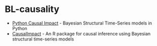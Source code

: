# BL-causality

- [Python Causal Impact](https://github.com/tcassou/causal_impact) - Bayesian Structural Time-Series models in Python
- [CausalImpact](https://github.com/google/CausalImpact) - An R package for causal inference using Bayesian structural time-series models
